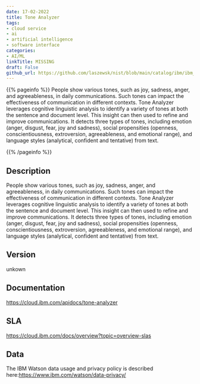 ```yaml
---
date: 17-02-2022
title: Tone Analyzer
tags: 
- cloud service
- ai
- artificial intelligence
- software interface
categories: 
- AI/ML
linkTitle: MISSING
draft: False         
github_url: https://github.com/laszewsk/nist/blob/main/catalog/ibm/ibm_tone_analyzer.yaml
---
```


{{% pageinfo %}}
People show various tones, such as joy, sadness, anger, and
agreeableness, in daily communications. Such tones can impact the
effectiveness of communication in different contexts. Tone Analyzer
leverages cognitive linguistic analysis to identify a variety of
tones at both the sentence and document level.  This insight can
then used to refine and improve communications. It detects three
types of tones, including emotion (anger, disgust, fear, joy and
sadness), social propensities (openness, conscientiousness,
extroversion, agreeableness, and emotional range), and language
styles (analytical, confident and tentative) from text.

{{% /pageinfo %}}

## Description

People show various tones, such as joy, sadness, anger, and
agreeableness, in daily communications. Such tones can impact the
effectiveness of communication in different contexts. Tone Analyzer
leverages cognitive linguistic analysis to identify a variety of
tones at both the sentence and document level.  This insight can
then used to refine and improve communications. It detects three
types of tones, including emotion (anger, disgust, fear, joy and
sadness), social propensities (openness, conscientiousness,
extroversion, agreeableness, and emotional range), and language
styles (analytical, confident and tentative) from text.


## Version

unkown

## Documentation

https://cloud.ibm.com/apidocs/tone-analyzer

## SLA

https://cloud.ibm.com/docs/overview?topic=overview-slas

## Data

The IBM Watson data usage and privacy policy is described here:https://www.ibm.com/watson/data-privacy/
